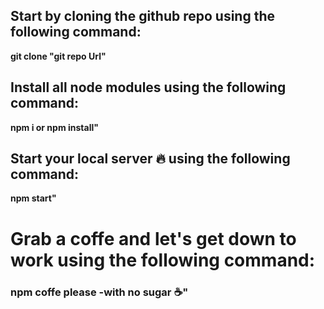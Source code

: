 ## Start by cloning the github repo using the following command:

**git clone "git repo Url"**

## Install all node modules using the following command:

**npm i  or npm install"**

## Start your local server 🔥 using the following command:

**npm start"**

# Grab a coffe and let's get down to work using the following command:

### npm coffe please -with no sugar ☕"

